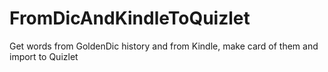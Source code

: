 # FromDicAndKindleToQuizlet
Get words from GoldenDic history and from Kindle, make card of them and import to Quizlet
